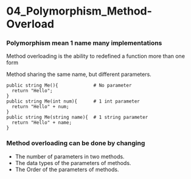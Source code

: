 # 04_Polymorphism_Method-Overload
### Polymorphism mean 1 name many implementations
Method overloading is the ability to redefined a function more than one form

Method sharing the same name, but different parameters.
```
public string Me(){             # No parameter
  return "Hello"; 
}
public string Me(int num){      # 1 int parameter
  return "Hello" + num;
}
public string Me(string name){  # 1 string parameter
  return "Hello" + name;
}

```

### Method overloading can be done by changing
- The number of parameters in two methods.
- The data types of the parameters of methods.
- The Order of the parameters of methods.
